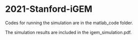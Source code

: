 # 2021-Stanford-iGEM
Codes for running the simulation are in the matlab_code folder. 

The simulation results are included in the igem_simulation.pdf. 
